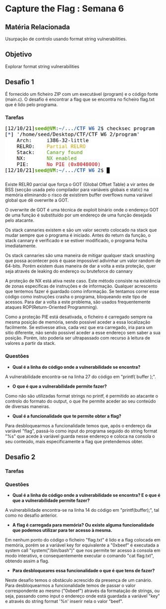 # **Capture the Flag : Semana 6**

## **Matéria Relacionada**

Usurpação de controlo usando format string vulnerabilities.

## **Objetivo**

Explorar format string vulnerabilities

## **Desafio 1**

É fornecido um ficheiro ZIP com um executável (program) e o código fonte (main.c). O desafio é encontrar a flag que se encontra no ficheiro flag.txt que é lido pelo programa. 

### **Tarefas**

![](images/protections.png)

Existe RELR0 parcial que força o GOT (Global Offset Table) a vir antes de BSS (secção usada pelo compilador para variáveis globais e static) na memória eliminando o risco de existirem buffer overflows numa variável global que dê overwrite a GOT.

O overwrite de GOT é uma técnica de exploit binário onde o endereço GOT de uma função é substituído por um endereço de uma função desejada pelo atacante.

Os stack cannaries existem e são um valor secreto colocado na stack que mudar sempre que o programa é iniciado. Antes do return da função, o stack cannary é verificado e se estiver modificado, o programa fecha imediatamente.

Os stack cannaries são uma maneira de mitigar qualquer stack smashing que possa acontecer pois é quase impossível adivinhar um valor random de 64-bits. Porém existem duas maneira de dar a volta a esta proteção, quer seja através de leaking do endereço ou bruteforce do cannary

A proteção de NX está ativa neste caso. Este método consiste na existência de zonas especificas de instruções e de informação. Qualquer acrescento que tentemos fazer é guardado como informação. Se tentamos correr esse código como instruções crasha o programa, bloqueando este tipo de acessos. Para dar a volta a este problema, são usados frequentemente ataques ROP(Return-Oriented Programming).

Como a proteção PIE está desativada, o ficheiro é carregado sempre na mesma posição de memória, sendo possivel aceder a essa localização facilmente. Se estivesse ativa, cada vez que era carregado, iria para um sitio diferente, não sendo possivel aceder a esse endereço sem saber a sua posição. Porém, isto poderia ser ultrapassado com recurso à leitura de valores a partir da stack.

### **Questões**

- **Qual é a linha do código onde a vulnerabilidade se encontra?** 

A vulnerabilidade encontra-se na linha 27 do código em "printf( buffer );".


- **O que é que a vulnerabilidade permite fazer?**

Como não são utilizadas format strings no printf, é permitido ao atacante o controlo do formato do output, o que lhe permite aceder ao seu conteúdo de diversas maneiras.


- **Qual é a funcionalidade que te permite obter a flag?**

Para desbloquearmos a funcionalidade temos que, após o endereço da variável "flag", passá-lo como input do programa seguido do string format "%s" que acede à variável guarda nesse endereço e coloca na consola o seu conteúdo, mais especificamente a flag que pretendemos obter.


## **Desafio 2**

### **Tarefas**

### **Questões**

- **Qual é a linha do código onde a vulnerabilidade se encontra? E o que é que a vulnerabilidade permite fazer?**

A vulnerabilidade encontra-se na linha 14 do código em "printf(buffer);", tal como no desafio anterior.


- **A flag é carregada para memória? Ou existe alguma funcionalidade que podemos utilizar para ter acesso à mesma.**

Em nenhum ponto do código o ficheiro "flag.txt" é lido e a flag colocada em memória, porém se a variável key for equivalente a "0xbeef" é executada a system call "system("/bin/bash")" que nos permite ter acesso à consola em modo interativo, e consequentemente executar o comando "cat flag.txt", obtendo assim a flag.


- **Para desbloqueares essa funcionalidade o que é que tens de fazer?**

Neste desafio temos o obstáculo acrescido da presença de um canário. Para desbloquearmos a funcionalidade temos de passar o valor correspondente ao mesmo ("0xbeef") através da formatação de strings, ou seja, passando como input o endereço onde está guardada a variável "key" e através do string format '%n' inserir nela o valor "beef".



